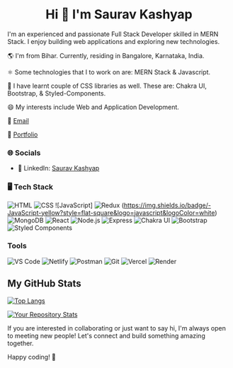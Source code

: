<h1 align="center"><strong>Hi 👋 I'm Saurav Kashyap</strong></h1>

<p>I'm an experienced and passionate Full Stack Developer skilled in MERN Stack. I enjoy building web applications and exploring new technologies.</p>

🌎 I'm from Bihar. Currently, residing in Bangalore, Karnataka, India.

⚛ Some technologies that I to work on are: MERN Stack & Javascript.

🚀 I have learnt couple of CSS libraries as well. These are: Chakra UI, Bootstrap, & Styled-Components.

😄 My interests include Web and Application Development.

📩 [Email](kashyapsaurav531@gmail.com)

📜 [Portfolio](https://portfolio-ten-livid-87.vercel.app/)

### 🌐 Socials

- 💼 LinkedIn: [Saurav Kashyap](https://www.linkedin.com/in/saurav-kashyap/)

### 🖥 Tech Stack

![HTML](https://img.shields.io/badge/-HTML-orange?style=flat-square&logo=html5&logoColor=white) ![CSS](https://img.shields.io/badge/-CSS-blue?style=flat-square&logo=css3&logoColor=white) ![JavaScript] 
![Redux](https://img.shields.io/badge/-Redux-764ABC?style=flat-square&logo=redux&logoColor=white)
 (https://img.shields.io/badge/-JavaScript-yellow?style=flat-square&logo=javascript&logoColor=white) ![MongoDB](https://img.shields.io/badge/-MongoDB-green?style=flat-square&logo=mongodb&logoColor=white) ![React](https://img.shields.io/badge/-React-blue?style=flat-square&logo=react&logoColor=white) ![Node.js](https://img.shields.io/badge/-Node.js-339933?style=flat-square&logo=node.js&logoColor=white)
 ![Express](https://img.shields.io/badge/-Express-000000?style=flat-square&logo=express&logoColor=white)
 ![Chakra UI](https://img.shields.io/badge/-Chakra%20UI-blue?style=flat-square&logo=chakra-ui&logoColor=white) ![Bootstrap](https://img.shields.io/badge/-Bootstrap-purple?style=flat-square&logo=bootstrap&logoColor=white) ![Styled Components](https://img.shields.io/badge/-Styled%20Components-pink?style=flat-square&logo=styled-components&logoColor=white)
 
 ### Tools

 ![VS Code](https://img.shields.io/badge/-VS%20Code-007ACC?style=flat-square&logo=visualstudiocode&logoColor=white)
 ![Netlify](https://img.shields.io/badge/-Netlify-blue?style=flat-square&logo=netlify&logoColor=white) ![Postman](https://img.shields.io/badge/-Postman-orange?style=flat-square&logo=postman&logoColor=white) ![Git](https://img.shields.io/badge/-Git-F05032?style=flat-square&logo=git&logoColor=white) ![Vercel](https://img.shields.io/badge/-Vercel-000000?style=flat-square&logo=vercel&logoColor=white) ![Render](https://img.shields.io/badge/-Render-46E3B7?style=flat-square&logo=render&logoColor=white) 





## My GitHub Stats
[![Top Langs](https://github-readme-stats.vercel.app/api/top-langs/?username=kashyapsaurav)](https://github.com/anuraghazra/github-readme-stats)

[![Your Repository Stats](https://github-readme-stats.vercel.app/api?username=kashyapsaurav&show_icons=true)](https://github.com/kashyapsaurav/)



If you are interested in collaborating or just want to say hi, I'm always open to meeting new people! Let's connect and build something amazing together.

Happy coding! 🚀
